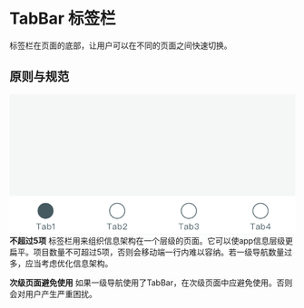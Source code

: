 # TabBar 标签栏
标签栏在页面的底部，让用户可以在不同的页面之间快速切换。

## 原则与规范

<img src="../images/mobile_guide/Tabbar.png" align="right"/>

**不超过5项**
标签栏用来组织信息架构在一个层级的页面。它可以使app信息层级更扁平。项目数量不可超过5项，否则会移动端一行内难以容纳。若一级导航数量过多，应当考虑优化信息架构。

**次级页面避免使用**
如果一级导航使用了TabBar，在次级页面中应避免使用。否则会对用户产生严重困扰。

